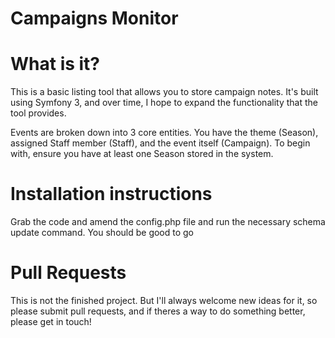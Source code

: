 # Campaigns Monitor

# What is it?

This is a basic listing tool that allows you to store campaign notes. It's built using Symfony 3, and over time, I hope to expand the functionality that the tool provides.

Events are broken down into 3 core entities. You have the theme (Season), assigned Staff member (Staff), and the event itself (Campaign). To begin with, ensure you have at least one Season stored in the system.

# Installation instructions

Grab the code and amend the config.php file and run the necessary schema update command. You should be good to go

# Pull Requests

This is not the finished project.  But I'll always welcome new ideas for it, so please submit pull requests, and if theres a way to do something better, please get in touch!


